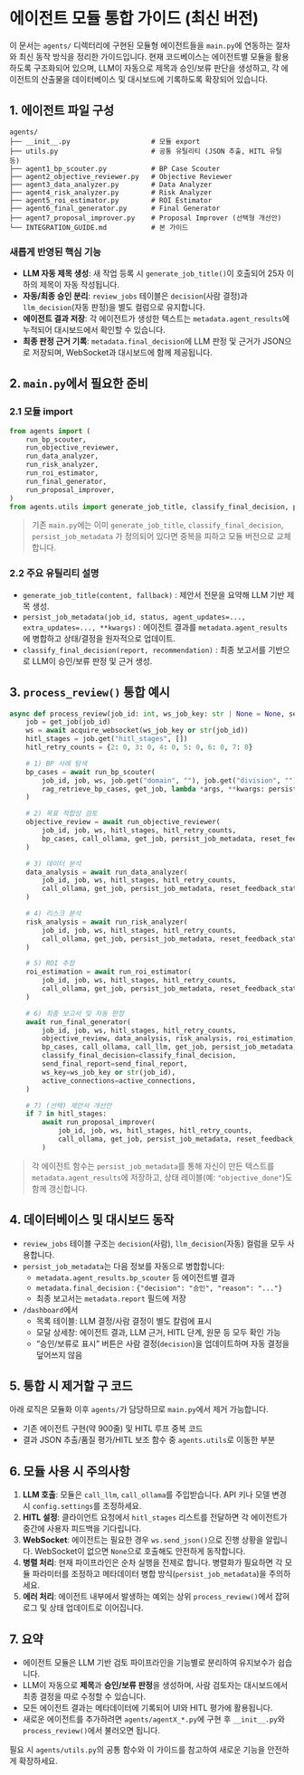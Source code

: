 # 에이전트 모듈 통합 가이드 (최신 버전)

이 문서는 `agents/` 디렉터리에 구현된 모듈형 에이전트들을 `main.py`에 연동하는 절차와
최신 동작 방식을 정리한 가이드입니다. 현재 코드베이스는 에이전트별 모듈을 활용하도록
구조화되어 있으며, LLM이 자동으로 제목과 승인/보류 판단을 생성하고, 각 에이전트의
산출물을 데이터베이스 및 대시보드에 기록하도록 확장되어 있습니다.

## 1. 에이전트 파일 구성

```
agents/
├── __init__.py                    # 모듈 export
├── utils.py                       # 공통 유틸리티 (JSON 추출, HITL 유틸 등)
├── agent1_bp_scouter.py           # BP Case Scouter
├── agent2_objective_reviewer.py   # Objective Reviewer
├── agent3_data_analyzer.py        # Data Analyzer
├── agent4_risk_analyzer.py        # Risk Analyzer
├── agent5_roi_estimator.py        # ROI Estimator
├── agent6_final_generator.py      # Final Generator
├── agent7_proposal_improver.py    # Proposal Improver (선택형 개선안)
└── INTEGRATION_GUIDE.md           # 본 가이드
```

### 새롭게 반영된 핵심 기능
- **LLM 자동 제목 생성**: 새 작업 등록 시 `generate_job_title()`이 호출되어 25자 이하의 제목이 자동 작성됩니다.
- **자동/최종 승인 분리**: `review_jobs` 테이블은 `decision`(사람 결정)과 `llm_decision`(자동 판정)을 별도 컬럼으로 유지합니다.
- **에이전트 결과 저장**: 각 에이전트가 생성한 텍스트는 `metadata.agent_results`에 누적되어 대시보드에서 확인할 수 있습니다.
- **최종 판정 근거 기록**: `metadata.final_decision`에 LLM 판정 및 근거가 JSON으로 저장되며, WebSocket과 대시보드에 함께 제공됩니다.

## 2. `main.py`에서 필요한 준비

### 2.1 모듈 import
```python
from agents import (
    run_bp_scouter,
    run_objective_reviewer,
    run_data_analyzer,
    run_risk_analyzer,
    run_roi_estimator,
    run_final_generator,
    run_proposal_improver,
)
from agents.utils import generate_job_title, classify_final_decision, persist_job_metadata
```
> 기존 `main.py`에는 이미 `generate_job_title`, `classify_final_decision`, `persist_job_metadata`
> 가 정의되어 있다면 중복을 피하고 모듈 버전으로 교체합니다.

### 2.2 주요 유틸리티 설명
- `generate_job_title(content, fallback)` : 제안서 전문을 요약해 LLM 기반 제목 생성.
- `persist_job_metadata(job_id, status, agent_updates=..., extra_updates=..., **kwargs)` :
  에이전트 결과를 `metadata.agent_results`에 병합하고 상태/결정을 원자적으로 업데이트.
- `classify_final_decision(report, recommendation)` : 최종 보고서를 기반으로 LLM이 승인/보류 판정 및 근거 생성.

## 3. `process_review()` 통합 예시

```python
async def process_review(job_id: int, ws_job_key: str | None = None, send_final_report: bool = True):
    job = get_job(job_id)
    ws = await acquire_websocket(ws_job_key or str(job_id))
    hitl_stages = job.get("hitl_stages", [])
    hitl_retry_counts = {2: 0, 3: 0, 4: 0, 5: 0, 6: 0, 7: 0}

    # 1) BP 사례 탐색
    bp_cases = await run_bp_scouter(
        job_id, job, ws, job.get("domain", ""), job.get("division", ""),
        rag_retrieve_bp_cases, get_job, lambda *args, **kwargs: persist_job_metadata(job_id, *args, **kwargs)
    )

    # 2) 목표 적합성 검토
    objective_review = await run_objective_reviewer(
        job_id, job, ws, hitl_stages, hitl_retry_counts,
        bp_cases, call_ollama, get_job, persist_job_metadata, reset_feedback_state
    )

    # 3) 데이터 분석
    data_analysis = await run_data_analyzer(
        job_id, job, ws, hitl_stages, hitl_retry_counts,
        call_ollama, get_job, persist_job_metadata, reset_feedback_state
    )

    # 4) 리스크 분석
    risk_analysis = await run_risk_analyzer(
        job_id, job, ws, hitl_stages, hitl_retry_counts,
        call_ollama, get_job, persist_job_metadata, reset_feedback_state
    )

    # 5) ROI 추정
    roi_estimation = await run_roi_estimator(
        job_id, job, ws, hitl_stages, hitl_retry_counts,
        call_ollama, get_job, persist_job_metadata, reset_feedback_state
    )

    # 6) 최종 보고서 및 자동 판정
    await run_final_generator(
        job_id, job, ws, hitl_stages, hitl_retry_counts,
        objective_review, data_analysis, risk_analysis, roi_estimation,
        bp_cases, call_ollama, call_llm, get_job, persist_job_metadata, reset_feedback_state,
        classify_final_decision=classify_final_decision,
        send_final_report=send_final_report,
        ws_key=ws_job_key or str(job_id),
        active_connections=active_connections,
    )

    # 7) (선택) 제안서 개선안
    if 7 in hitl_stages:
        await run_proposal_improver(
            job_id, job, ws, hitl_stages, hitl_retry_counts,
            call_ollama, get_job, persist_job_metadata, reset_feedback_state
        )
```

> 각 에이전트 함수는 `persist_job_metadata`를 통해 자신이 만든 텍스트를
> `metadata.agent_results`에 저장하고, 상태 레이블(예: `"objective_done"`)도 함께 갱신합니다.

## 4. 데이터베이스 및 대시보드 동작
- `review_jobs` 테이블 구조는 `decision`(사람), `llm_decision`(자동) 컬럼을 모두 사용합니다.
- `persist_job_metadata`는 다음 정보를 자동으로 병합합니다:
  - `metadata.agent_results.bp_scouter` 등 에이전트별 결과
  - `metadata.final_decision` : `{"decision": "승인", "reason": "..."}`
  - 최종 보고서는 `metadata.report` 필드에 저장
- `/dashboard`에서
  - 목록 테이블: LLM 결정/사람 결정이 별도 칼럼에 표시
  - 모달 상세창: 에이전트 결과, LLM 근거, HITL 단계, 원문 등 모두 확인 가능
  - “승인/보류로 표시” 버튼은 사람 결정(`decision`)을 업데이트하며 자동 결정을 덮어쓰지 않음

## 5. 통합 시 제거할 구 코드
아래 로직은 모듈화 이후 `agents/`가 담당하므로 `main.py`에서 제거 가능합니다.
- 기존 에이전트 구현(약 900줄) 및 HITL 루프 중복 코드
- 결과 JSON 추출/품질 평가/HITL 보조 함수 중 `agents.utils`로 이동한 부분

## 6. 모듈 사용 시 주의사항
1. **LLM 호출**: 모듈은 `call_llm`, `call_ollama`를 주입받습니다. API 키나 모델 변경 시 `config.settings`를 조정하세요.
2. **HITL 설정**: 클라이언트 요청에서 `hitl_stages` 리스트를 전달하면 각 에이전트가 중간에 사용자 피드백을 기다립니다.
3. **WebSocket**: 에이전트는 필요한 경우 `ws.send_json()`으로 진행 상황을 알립니다. WebSocket이 없으면 `None`으로 호출해도 안전하게 동작합니다.
4. **병렬 처리**: 현재 파이프라인은 순차 실행을 전제로 합니다. 병렬화가 필요하면 각 모듈 파라미터를 조정하고 메타데이터 병합 방식(`persist_job_metadata`)을 주의하세요.
5. **에러 처리**: 에이전트 내부에서 발생하는 예외는 상위 `process_review()`에서 잡혀 로그 및 상태 업데이트로 이어집니다.

## 7. 요약
- 에이전트 모듈은 LLM 기반 검토 파이프라인을 기능별로 분리하여 유지보수가 쉽습니다.
- LLM이 자동으로 **제목**과 **승인/보류 판정**을 생성하며, 사람 검토자는 대시보드에서 최종 결정을 따로 수정할 수 있습니다.
- 모든 에이전트 결과는 메타데이터에 기록되어 UI와 HITL 평가에 활용됩니다.
- 새로운 에이전트를 추가하려면 `agents/agentX_*.py`에 구현 후 `__init__.py`와 `process_review()`에서 불러오면 됩니다.

필요 시 `agents/utils.py`의 공통 함수와 이 가이드를 참고하여 새로운 기능을 안전하게 확장하세요.
